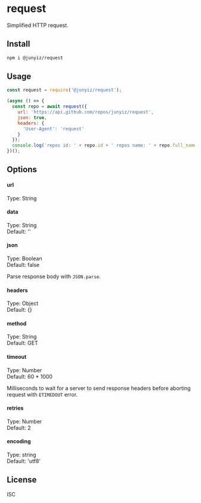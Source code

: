 # request
Simplified HTTP request.

## Install

```bash
npm i @junyiz/request
```

## Usage

```javascript
const request = require('@junyiz/request');

(async () => {
  const repo = await request({
    url: 'https://api.github.com/repos/junyiz/request',
    json: true,
    headers: {
      'User-Agent': 'request'
    }
  });
  console.log('repos id: ' + repo.id + ' repos name: ' + repo.full_name);
})();
```

## Options

#### url

Type: String

#### data

Type: String  
Default: ''

#### json

Type: Boolean  
Default: false

Parse response body with `JSON.parse`.

#### headers

Type: Object  
Default: {}

#### method

Type: String  
Default: GET

#### timeout

Type: Number  
Default: 60 * 1000

Milliseconds to wait for a server to send response headers before aborting request with `ETIMEDOUT` error.

#### retries

Type: Number  
Default: 2

#### encoding

Type: string  
Default: 'utf8'


## License
ISC
